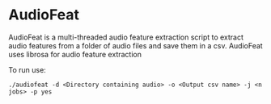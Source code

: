 # AudioFeat

AudioFeat is a multi-threaded audio feature extraction script to extract audio features from a folder of audio files and save them in a csv. AudioFeat uses librosa for audio feature extraction

To run use:
```
./audiofeat -d <Directory containing audio> -o <Output csv name> -j <n jobs> -p yes
```
